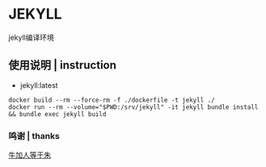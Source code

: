 # JEKYLL
jekyll编译环境

## 使用说明 | instruction
* jekyll:latest
~~~
docker build --rm --force-rm -f ./dockerfile -t jekyll ./
docker run --rm --volume="$PWD:/srv/jekyll" -it jekyll bundle install && bundle exec jekyll build
~~~

### 鸣谢 | thanks
[牛加人等于朱](http://baike.baidu.com/view/1769.htm "NiurenZhu")<br>
